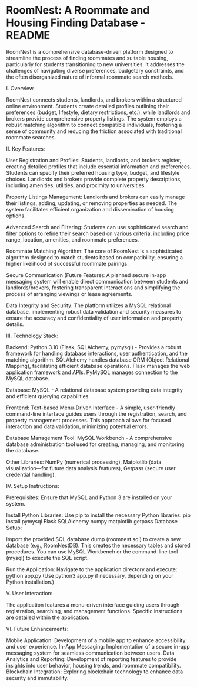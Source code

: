 # RoomNest: A Roommate and Housing Finding Database - README
RoomNest is a comprehensive database-driven platform designed to streamline the process of finding roommates and suitable housing, particularly for students transitioning to new universities.  It addresses the challenges of navigating diverse preferences, budgetary constraints, and the often disorganized nature of informal roommate search methods.

I. Overview

RoomNest connects students, landlords, and brokers within a structured online environment.  Students create detailed profiles outlining their preferences (budget, lifestyle, dietary restrictions, etc.), while landlords and brokers provide comprehensive property listings. The system employs a robust matching algorithm to connect compatible individuals, fostering a sense of community and reducing the friction associated with traditional roommate searches.

II. Key Features:

User Registration and Profiles:  Students, landlords, and brokers register, creating detailed profiles that include essential information and preferences.  Students can specify their preferred housing type, budget, and lifestyle choices.  Landlords and brokers provide complete property descriptions, including amenities, utilities, and proximity to universities.

Property Listings Management: Landlords and brokers can easily manage their listings, adding, updating, or removing properties as needed.  The system facilitates efficient organization and dissemination of housing options.

Advanced Search and Filtering: Students can use sophisticated search and filter options to refine their search based on various criteria, including price range, location, amenities, and roommate preferences.

Roommate Matching Algorithm: The core of RoomNest is a sophisticated algorithm designed to match students based on compatibility, ensuring a higher likelihood of successful roommate pairings.

Secure Communication (Future Feature):  A planned secure in-app messaging system will enable direct communication between students and landlords/brokers, fostering transparent interactions and simplifying the process of arranging viewings or lease agreements.

Data Integrity and Security:  The platform utilizes a MySQL relational database, implementing robust data validation and security measures to ensure the accuracy and confidentiality of user information and property details.

III. Technology Stack:

Backend: Python 3.10 (Flask, SQLAlchemy, pymysql) -  Provides a robust framework for handling database interactions, user authentication, and the matching algorithm. SQLAlchemy handles database ORM (Object Relational Mapping), facilitating efficient database operations.  Flask manages the web application framework and APIs.  PyMySQL manages connection to the MySQL database.

Database: MySQL - A relational database system providing data integrity and efficient querying capabilities.

Frontend: Text-based Menu-Driven Interface - A simple, user-friendly command-line interface guides users through the registration, search, and property management processes.  This approach allows for focused interaction and data validation, minimizing potential errors.

Database Management Tool: MySQL Workbench - A comprehensive database administration tool used for creating, managing, and monitoring the database.

Other Libraries: NumPy (numerical processing), Matplotlib (data visualization—for future data analysis features), Getpass (secure user credential handling).

IV. Setup Instructions:

Prerequisites: Ensure that MySQL and Python 3 are installed on your system.

Install Python Libraries: Use pip to install the necessary Python libraries:
pip install pymysql Flask SQLAlchemy numpy matplotlib getpass
Database Setup:

Import the provided SQL database dump (roomnest.sql) to create a new database (e.g., RoomNestDB). This creates the necessary tables and stored procedures.
You can use MySQL Workbench or the command-line tool (mysql) to execute the SQL script.

Run the Application: Navigate to the application directory and execute:
python app.py 
(Use python3 app.py if necessary, depending on your Python installation.)

V. User Interaction:

The application features a menu-driven interface guiding users through registration, searching, and management functions.  Specific instructions are detailed within the application.

VI. Future Enhancements:

Mobile Application: Development of a mobile app to enhance accessibility and user experience.
In-App Messaging: Implementation of a secure in-app messaging system for seamless communication between users.
Data Analytics and Reporting: Development of reporting features to provide insights into user behavior, housing trends, and roommate compatibility.
Blockchain Integration: Exploring blockchain technology to enhance data security and immutability.
